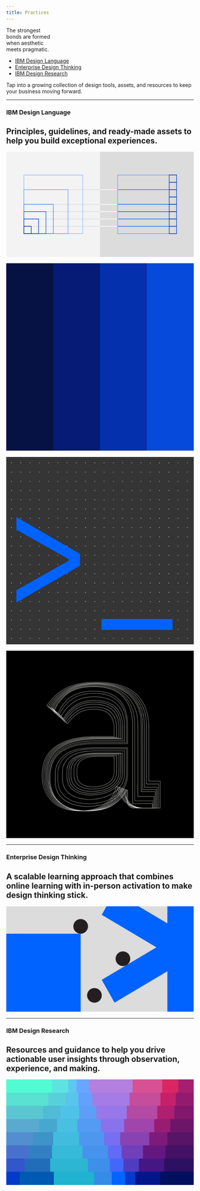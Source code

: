 ```yaml
---
title: Practices
---
```


<title-block>

The strongest<br>
bonds are formed<br>
<span>when aesthetic<br>
meets pragmatic.</span>

<anchor-links>

- [IBM Design Language](#ibm-design-language)
- [Enterprise Design Thinking](#enterprise-design-thinking)
- [IBM Design Research](#ibm-design-research)

</anchor-links>

</title-block>

<grid background="gray-100">
<column lg="8" md="5">

<p size="xl">Tap into a growing collection of design tools, assets, and resources to keep your business moving forward.</p>

<icon name="PlexArrowDown" color="white"></icon>

</column>
</grid>
<grid background="gray-100">
<column lg="16">

<hr>

</column>
<column lg="4" md="5">

### IBM Design Language

</column>
<column lg="7" md="5">

## Principles, guidelines, and ready-made assets to help you build exceptional experiences.

</column>

<column lg="12" offset_lg="4">

<tile
    href="https://www.ibm.com/design/language/"
    size="lg"
    background="#373737"
    dark="true"
    title="IBM Design Language">
<img src="images/Image_1.png" alt="Geometric shapes"/>
</tile>

</column>
<column lg="4" md="4" offset_lg="4">

<tile
    href="https://www.ibm.com/design/product/"
    dark="true"
    title="Product Design System">
<img src="images/Image_2.png" alt=""/>
</tile>

</column>
<column lg="4" md="4">

<tile
    href="#"
    dark="true"
    title="Digital Design System">
<img src="images/Image_3.png" alt=""/>
</tile>

</column>
<column lg="4" md="4" offset_lg="0"  offset_md="4">

<tile
    href="https://www.ibm.com/plex/"
    dark="true"
    title="IBM Plex typeface">
<img src="images/Image_4.png" alt=""/>
</tile>

</column>
</grid>
<grid background="gray-100">
<column lg="16">

<hr>

</column>
<column lg="4">

### Enterprise Design Thinking

</column>
<column lg="7" md="5">

## A scalable learning approach that combines online learning with in-person activation to make design thinking stick.

</column>
<column lg="12" offset_lg="4">

<tile
    href="https://www.ibm.com/design/thinking/"
    size="lg"
    background="#C5DEFF"
    dark="true"
    title="Enterprise Design Thinking">
<img src="images/Image_5.png" alt="Geometric shapes"/>
</tile>

</column>
</grid>
<grid background="gray-100">
<column lg="16">

<hr>

</column>
<column lg="4">

### IBM Design Research

</column>
<column lg="7" md="5">

## Resources and guidance to help you drive actionable user insights through observation, experience, and making.

</column>
<column lg="12" offset_lg="4">

<tile
    href="https://www.ibm.com/design/research/"
    size="lg"
    background="#F2BDD8"
    dark="true"
    title="IBM Design Research">
<img src="images/Image_6.png" alt="Geometric shapes"/>
</tile>

</column>
</grid>

